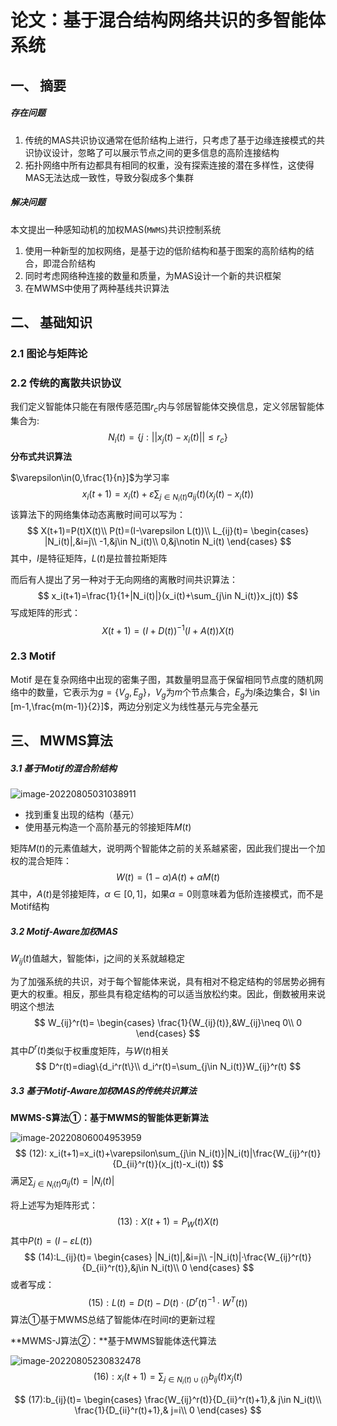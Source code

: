 # 论文：基于混合结构网络共识的多智能体系统

## 一、 摘要

##### 存在问题

1. 传统的MAS共识协议通常在低阶结构上进行，只考虑了基于边缘连接模式的共识协议设计，忽略了可以展示节点之间的更多信息的高阶连接结构
2. 拓扑网络中所有边都具有相同的权重，没有探索连接的潜在多样性，这使得MAS无法达成一致性，导致分裂成多个集群

##### 解决问题

本文提出一种感知动机的加权MAS(`MWMS`)共识控制系统

1. 使用一种新型的加权网络，是基于边的低阶结构和基于图案的高阶结构的结合，即混合阶结构
2. 同时考虑网络种连接的数量和质量，为MAS设计一个新的共识框架
3. 在MWMS中使用了两种基线共识算法

## 二、 基础知识

### 2.1 图论与矩阵论

### 2.2 传统的离散共识协议

我们定义智能体只能在有限传感范围$r_c$内与邻居智能体交换信息，定义邻居智能体集合为:
$$
N_i(t)=\{j:||x_j(t)-x_i(t)||\le r_c \}
$$
**分布式共识算法**

$\varepsilon\in(0,\frac{1}{n}]$为学习率
$$
x_i(t+1)=x_i(t)+\varepsilon\sum_{j\in N_i(t)}a_{ij}(t)(x_j(t)-x_i(t))
$$
该算法下的网络集体动态离散时间可以写为：
$$
X(t+1)=P(t)X(t)\\
P(t)=(I-\varepsilon L(t))\\
L_{ij}(t)=
\begin{cases}
|N_i(t)|,&i=j\\
-1,&j\in N_i(t)\\
0,&j\notin N_i(t)
\end{cases}
$$
其中，$I$是特征矩阵，$L(t)$是拉普拉斯矩阵

而后有人提出了另一种对于无向网络的离散时间共识算法：
$$
x_i(t+1)=\frac{1}{1+|N_i(t)|}(x_i(t)+\sum_{j\in N_i(t)}x_j(t))
$$
写成矩阵的形式：
$$
X(t+1)=(I+D(t))^{-1}(I+A(t))X(t)
$$

### 2.3 Motif

Motif 是在复杂网络中出现的密集子图，其数量明显高于保留相同节点度的随机网络中的数量，它表示为$g=\{V_g,E_g\}$，$V_g$为$m$个节点集合，$E_g$为$l$条边集合，$l \in [m-1,\frac{m(m-1)}{2}]$，两边分别定义为线性基元与完全基元

## 三、 MWMS算法

##### 3.1 基于Motif的混合阶结构

![image-20220805031038911](http://qioqio.oss-cn-guangzhou.aliyuncs.com/img/image-20220805031038911.png)

- 找到重复出现的结构（基元）
- 使用基元构造一个高阶基元的邻接矩阵$M(t)$

矩阵$M(t)$的元素值越大，说明两个智能体之前的关系越紧密，因此我们提出一个加权的混合矩阵：
$$
W(t)=(1-\alpha)A(t)+\alpha M(t)
$$
其中，$A(t)$是邻接矩阵，$\alpha\in[0,1]$，如果$\alpha=0$则意味着为低阶连接模式，而不是Motif结构

##### 3.2 Motif-Aware加权MAS

$W_{ij}(t)$值越大，智能体i，j之间的关系就越稳定

为了加强系统的共识，对于每个智能体来说，具有相对不稳定结构的邻居势必拥有更大的权重。相反，那些具有稳定结构的可以适当放松约束。因此，倒数被用来说明这个想法
$$
W_{ij}^r(t)=
\begin{cases}
\frac{1}{W_{ij}(t)},&W_{ij}\neq 0\\
0
\end{cases}
$$
其中$D^r(t)$类似于权重度矩阵，与$W(t)$相关
$$
D^r(t)=diag\{d_i^r(t\}\\
d_i^r(t)=\sum_{j\in N_i(t)}W_{ij}^r(t)
$$

##### 3.3 基于Motif-Aware加权MAS的传统共识算法

**MWMS-S算法①：基于MWMS的智能体更新算法**

![image-20220806004953959](http://qioqio.oss-cn-guangzhou.aliyuncs.com/img/image-20220806004953959.png)
$$
(12):
x_i(t+1)=x_i(t)+\varepsilon\sum_{j\in N_i(t)}|N_i(t)|\frac{W_{ij}^r(t)}{D_{ii}^r(t)}(x_j(t)-x_i(t))
$$
满足$\sum_{j\in N_i(t)}a_{ij}(t)=|N_i(t)|$

将上述写为矩阵形式：
$$
(13):X(t+1)=P_W(t)X(t)
$$
其中$P(t)=(I-\varepsilon L(t))$
$$
(14):L_{ij}(t)=
\begin{cases}
|N_i(t)|,&i=j\\
-|N_i(t)|·\frac{W_{ij}^r(t)}{D_{ii}^r(t)},&j\in N_i(t)\\
0
\end{cases}
$$
或者写成：
$$
(15):L(t)=D(t)-D(t)·(D^r(t)^{-1}·W^T(t))
$$
算法①基于MWMS总结了智能体$i$在时间$t$的更新过程

**MWMS-J算法②：**基于MWMS智能体迭代算法

![image-20220805230832478](http://qioqio.oss-cn-guangzhou.aliyuncs.com/img/image-20220805230832478.png)
$$
(16):x_i(t+1)=\sum_{j\in N_i(t)\cup\{i\}}b_{ij}(t)x_j(t)
$$

$$
(17):b_{ij}(t)=
\begin{cases}
\frac{W_{ij}^r(t)}{D_{ii}^r(t)+1},& j\in N_i(t)\\
\frac{1}{D_{ii}^r(t)+1},& j=i\\
0
\end{cases}
$$

